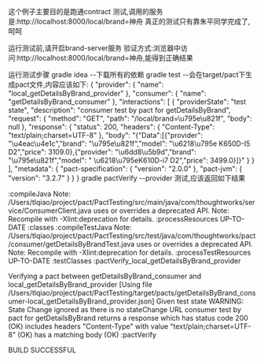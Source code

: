 这个例子主要目的是跑通contract 测试,调用的服务是:http://localhost:8000/local/brand=神舟
真正的测试只有靠朱平同学完成了,呵呵

运行测试前,请开启brand-server服务
验证方式:浏览器中访问:http://localhost:8000/local/brand=神舟,能得到正确结果

运行测试步骤
gradle idea --下载所有的依赖
gradle test --会在target/pact下生成pact文件,内容应该如下:
{
    "provider": {
        "name": "local_getDetailsByBrand_provider"
    },
    "consumer": {
        "name": "getDetailsByBrand_consumer"
    },
    "interactions": [
        {
            "providerState": "test state",
            "description": "consumer test by pact for getDetailsByBrand",
            "request": {
                "method": "GET",
                "path": "/local/brand=\u795e\u821f",
                "body": null
            },
            "response": {
                "status": 200,
                "headers": {
                    "Content-Type": "text/plain;charset=UTF-8"
                },
                "body": "{\"Data\":[{\"provider\": \"\u4eac\u4e1c\",\"brand\": \"\u795e\u821f\",\"model\": \"\u6218\u795e K650D-I5 D2\",\"price\": 3109.0},{\"provider\": \"\u6dd8\u5b9d\",\"brand\": \"\u795e\u821f\",\"model\": \" \u6218\u795eK610D-i7 D2\",\"price\": 3499.0}]}"
            }
        }
    ],
    "metadata": {
        "pact-specification": {
            "version": "2.0.0"
        },
        "pact-jvm": {
            "version": "3.2.7"
        }
    }
}
gradle pactVerify  --provider 测试,应该返回如下结果

:compileJava
Note: /Users/tlqiao/project/pact/PactTesting/src/main/java/com/thoughtworks/service/ConsumerClient.java uses or overrides a deprecated API.
Note: Recompile with -Xlint:deprecation for details.
:processResources UP-TO-DATE
:classes
:compileTestJava
Note: /Users/tlqiao/project/pact/PactTesting/src/test/java/com/thoughtworks/pact/consumer/getDetailsByBrandTest.java uses or overrides a deprecated API.
Note: Recompile with -Xlint:deprecation for details.
:processTestResources UP-TO-DATE
:testClasses
:pactVerify_local_getDetailsByBrand_provider

Verifying a pact between getDetailsByBrand_consumer and local_getDetailsByBrand_provider
  [Using file /Users/tlqiao/project/pact/PactTesting/target/pacts/getDetailsByBrand_consumer-local_getDetailsByBrand_provider.json]
  Given test state
         WARNING: State Change ignored as there is no stateChange URL
  consumer test by pact for getDetailsByBrand
    returns a response which
      has status code 200 (OK)
      includes headers
        "Content-Type" with value "text/plain;charset=UTF-8" (OK)
      has a matching body (OK)
:pactVerify

BUILD SUCCESSFUL



